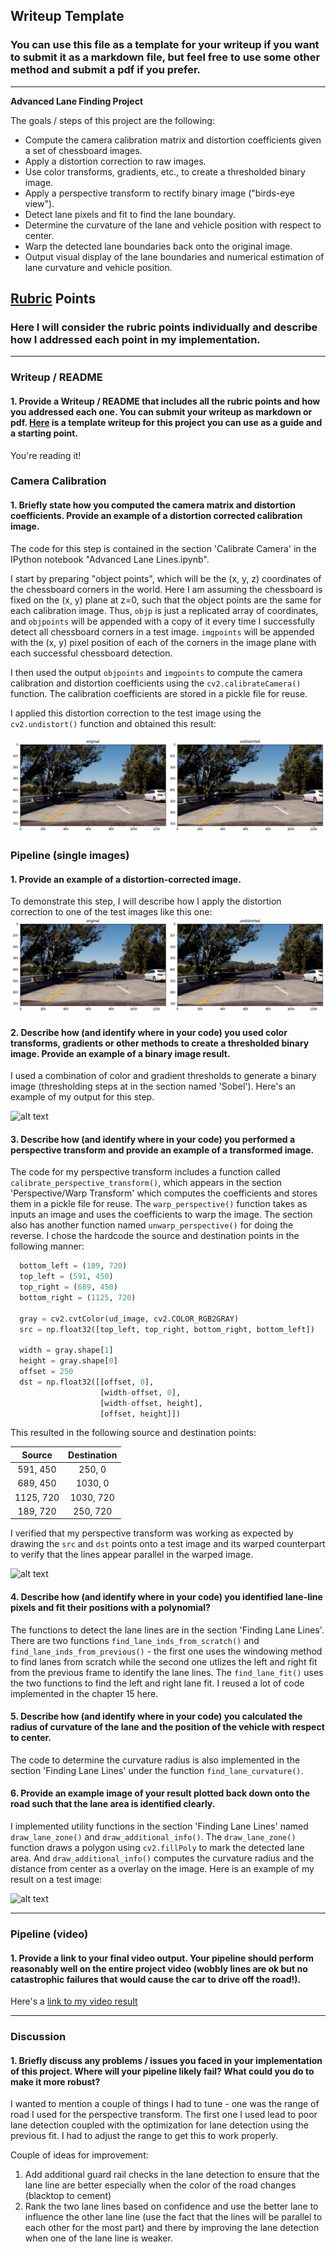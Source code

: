 ## Writeup Template

### You can use this file as a template for your writeup if you want to submit it as a markdown file, but feel free to use some other method and submit a pdf if you prefer.

---

**Advanced Lane Finding Project**

The goals / steps of this project are the following:

* Compute the camera calibration matrix and distortion coefficients given a set of chessboard images.
* Apply a distortion correction to raw images.
* Use color transforms, gradients, etc., to create a thresholded binary image.
* Apply a perspective transform to rectify binary image ("birds-eye view").
* Detect lane pixels and fit to find the lane boundary.
* Determine the curvature of the lane and vehicle position with respect to center.
* Warp the detected lane boundaries back onto the original image.
* Output visual display of the lane boundaries and numerical estimation of lane curvature and vehicle position.

[//]: # (Image References)

[image1]: ./output_images/undistorted_output.png "Road Undistorted"
[image3]: ./output_images/sobel_output.jpg "Binary Example"
[image4]: ./output_images/warp_output.jpg "Warp Example"
[image5]: ./examples/color_fit_lines.jpg "Fit Visual"
[image6]: ./output_images/lane_overlay_output.jpg "Output"
[video1]: ./project_video.mp4 "Video"

## [Rubric](https://review.udacity.com/#!/rubrics/571/view) Points

### Here I will consider the rubric points individually and describe how I addressed each point in my implementation.  

---

### Writeup / README

#### 1. Provide a Writeup / README that includes all the rubric points and how you addressed each one.  You can submit your writeup as markdown or pdf.  [Here](https://github.com/udacity/CarND-Advanced-Lane-Lines/blob/master/writeup_template.md) is a template writeup for this project you can use as a guide and a starting point.  

You're reading it!

### Camera Calibration

#### 1. Briefly state how you computed the camera matrix and distortion coefficients. Provide an example of a distortion corrected calibration image.

The code for this step is contained in the section 'Calibrate Camera' in the IPython notebook "Advanced Lane Lines.ipynb".  

I start by preparing "object points", which will be the (x, y, z) coordinates of the chessboard corners in the world. Here I am assuming the chessboard is fixed on the (x, y) plane at z=0, such that the object points are the same for each calibration image.  Thus, `objp` is just a replicated array of coordinates, and `objpoints` will be appended with a copy of it every time I successfully detect all chessboard corners in a test image.  `imgpoints` will be appended with the (x, y) pixel position of each of the corners in the image plane with each successful chessboard detection.  

I then used the output `objpoints` and `imgpoints` to compute the camera calibration and distortion coefficients using the `cv2.calibrateCamera()` function. The calibration coefficients are stored in a pickle file for reuse.

I applied this distortion correction to the test image using the `cv2.undistort()` function and obtained this result: 

![alt text][image1]

### Pipeline (single images)

#### 1. Provide an example of a distortion-corrected image.

To demonstrate this step, I will describe how I apply the distortion correction to one of the test images like this one:
![alt text][image1]

#### 2. Describe how (and identify where in your code) you used color transforms, gradients or other methods to create a thresholded binary image.  Provide an example of a binary image result.

I used a combination of color and gradient thresholds to generate a binary image (thresholding steps at in the section named 'Sobel').  Here's an example of my output for this step.

![alt text][image3]

#### 3. Describe how (and identify where in your code) you performed a perspective transform and provide an example of a transformed image.

The code for my perspective transform includes a function called `calibrate_perspective_transform()`, which appears in the section 'Perspective/Warp Transform' which computes the coefficients and stores them in a pickle file for reuse. The `warp_perspective()` function takes as inputs an image and uses the coefficients to warp the image. The section also has another function named `unwarp_perspective()` for doing the reverse. I chose the hardcode the source and destination points in the following manner:

```python
  bottom_left = (189, 720)
  top_left = (591, 450)
  top_right = (689, 450)
  bottom_right = (1125, 720)
  
  gray = cv2.cvtColor(ud_image, cv2.COLOR_RGB2GRAY)
  src = np.float32([top_left, top_right, bottom_right, bottom_left])

  width = gray.shape[1]
  height = gray.shape[0]
  offset = 250
  dst = np.float32([[offset, 0],
                    [width-offset, 0],
                    [width-offset, height],
                    [offset, height]])
```

This resulted in the following source and destination points:

| Source        | Destination   | 
|:-------------:|:-------------:| 
| 591, 450      | 250, 0        | 
| 689, 450      | 1030, 0       |
| 1125, 720     | 1030, 720     |
| 189, 720      | 250, 720      |

I verified that my perspective transform was working as expected by drawing the `src` and `dst` points onto a test image and its warped counterpart to verify that the lines appear parallel in the warped image.

![alt text][image4]

#### 4. Describe how (and identify where in your code) you identified lane-line pixels and fit their positions with a polynomial?

The functions to detect the lane lines are in the section 'Finding Lane Lines'. There are two functions `find_lane_inds_from_scratch()` and `find_lane_inds_from_previous()` - the first one uses the windowing method to find lanes from scratch while the second one utlizes the left and right fit from the previous frame to identify the lane lines. The `find_lane_fit()` uses the two functions to find the left and right lane fit. I reused a lot of code implemented in the chapter 15 here.

#### 5. Describe how (and identify where in your code) you calculated the radius of curvature of the lane and the position of the vehicle with respect to center.

The code to determine the curvature radius is also implemented in the section 'Finding Lane Lines' under the function `find_lane_curvature()`. 

#### 6. Provide an example image of your result plotted back down onto the road such that the lane area is identified clearly.

I implemented utility functions in the section 'Finding Lane Lines' named `draw_lane_zone()` and `draw_additional_info()`. The `draw_lane_zone()` function draws a polygon using `cv2.fillPoly` to mark the detected lane area. And `draw_additional_info()` computes the curvature radius and the distance from center as a overlay on the image. Here is an example of my result on a test image:

![alt text][image6]

---

### Pipeline (video)

#### 1. Provide a link to your final video output.  Your pipeline should perform reasonably well on the entire project video (wobbly lines are ok but no catastrophic failures that would cause the car to drive off the road!).

Here's a [link to my video result](./project_video_processed.mp4)

---

### Discussion

#### 1. Briefly discuss any problems / issues you faced in your implementation of this project.  Where will your pipeline likely fail?  What could you do to make it more robust?

I wanted to mention a couple of things I had to tune - one was the range of road I used for the perspective transform. The first one I used lead to poor lane detection coupled with the optimization for lane detection using the previous fit. I had to adjust the range to get this to work properly.

Couple of ideas for improvement:
1. Add additional guard rail checks in the lane detection to ensure that the lane line are better especially when the color of the road changes (blacktop to cement)
2. Rank the two lane lines based on confidence and use the better lane to influence the other lane line (use the fact that the lines will be parallel to each other for the most part) and there by improving the lane detection when one of the lane line is weaker.
